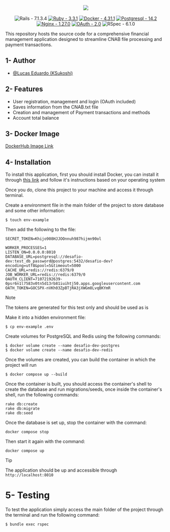 <p align="center">
  <img src="https://github.com/KSukoshi/pitflow-app/assets/27301991/8921a885-966b-4ce4-a93c-1c7e637a8b84" /></br></br>
  <img src="https://img.shields.io/badge/Rails-7.1.3.4-2ea44f" alt="Rails - 7.1.3.4">
  <a href="https://"><img src="https://img.shields.io/static/v1?label=Ruby&message=3.3.1&color=%23fc1212" alt="Ruby - 3.3.1"></a>
  <a href="https://"><img src="https://img.shields.io/static/v1?label=Docker&message=4.31.1&color=%23037ffc" alt="Docker - 4.31.1"></a>
  <a href="https://"><img src="https://img.shields.io/static/v1?label=Postgresql&message=14.2&color=%2347a3ff" alt="Postgresql - 14.2"></a>
  <a href="https://"><img src="https://img.shields.io/static/v1?label=Nginx&message=1.27.0&color=%23fcfc12" alt="Nginx - 1.27.0"></a>
  <a href="https://"><img src="https://img.shields.io/static/v1?label=OAuth&message=2.0&color=%23383838" alt="OAuth - 2.0"></a>
  <img src="https://img.shields.io/static/v1?label=RSpec&message=6.1.0&color=8332a8" alt="RSpec - 6.1.0">

  This repository hosts the source code for a comprehensive financial management application designed to streamline CNAB file processing and payment transactions.
</p>

## 1- Author

- [@Lucas Eduardo (KSukoshi)](https://github.com/KSukoshi)

## 2- Features

- User registration, management and login (OAuth included)
- Saves information from the CNAB.txt file
- Creation and management of Payment transactions and methods
- Account total balance

## 3- Docker Image

[DockerHub Image Link](https://hub.docker.com/repository/docker/ksukoshi/desafio-dev-desafio-dev/general)


## 4- Installation

To install this application, first you should install Docker, you can install it through [this link](https://docs.docker.com/engine/install/) and follow it's instructions based on your operating system

Once you do, clone this project to your machine and access it through terminal.

Create a environment file in the main folder of the project to store database and some other information:
```
$ touch env-example
```

Then add the following to the file: 
```
SECRET_TOKEN=Khijo908HJJOOnnuh987hijmn90ol

WORKER_PROCESSES=1
LISTEN_ON=0.0.0.0:8010
DATABASE_URL=postgresql://desafio-dev:test_db_password@postgres:5432/desafio-dev?encoding=utf8&pool=5&timeout=5000
CACHE_URL=redis://redis:6379/0
JOB_WORKER_URL=redis://redis:6379/0
OAUTH_CLIENT=71072192639-0psr6n1l7583v0tn5d13rb81iuihtj50.apps.googleusercontent.com
OATH_TOKEN=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
```
> [!NOTE]  
> The tokens are generated for this test only and should be used as is

Make it into a hidden environment file:
```
$ cp env-example .env
```

Create volumes for PostgreSQL and Redis using the following commands:
```
$ docker volume create --name desafio-dev-postgres
$ docker volume create --name desafio-dev-redis
```
Once the volumes are created, you can build the container in which the project will run
```
$ docker compose up --build
```

Once the container is built, you should access the container's shell to create the database and run migrations/seeds, once inside the container's shell, run the following commands:
```
rake db:create
rake db:migrate
rake db:seed
```

Once the database is set up, stop the container with the command:
```
docker compose stop
```

Then start it again with the command:
```
docker compose up
```
> [!TIP]
> The application should be up and accessible through `http://localhost:8010`

# 5- Testing

To test the application simply access the main folder of the project through the terminal and run the following command:

```
$ bundle exec rspec
```
